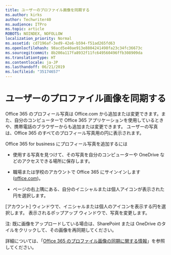 ```yaml
---
title: ユーザーのプロファイル画像を同期する
ms.author: kirks
author: Techwriter40
ms.audience: ITPro
ms.topic: article
ROBOTS: NOINDEX, NOFOLLOW
localization_priority: Normal
ms.assetid: cd7196af-3ed9-42e6-b594-f51ad265fd63
ms.openlocfilehash: 98acd5e40ae913e8804241498fa23c34fc36673c
ms.sourcegitcommit: 8b200a117fa8932f11fc649560496ffb308909da
ms.translationtype: HT
ms.contentlocale: ja-JP
ms.lasthandoff: 06/21/2019
ms.locfileid: "35174657"
---
```

# <a name="sync-a-users-profile-picture"></a>ユーザーのプロファイル画像を同期する

Office 365 のプロフィール写真は Office.com から追加または変更できます。また、自分のコンピューターで Office 365 アプリケーションを使用しているときや、携帯電話のブラウザーからも追加または変更できます。 ユーザーの写真は、Office 365 のすべてのプロフィール写真用の円に表示されます。

Office 365 for business にプロフィール写真を追加するには

- 使用する写真を見つけて、その写真を自分のコンピューターや OneDrive などのアクセスできる場所に保存します。

- 職場または学校のアカウントで Office 365 にサインインします ([office.com](http://www.office.com))。

- ページの右上隅にある、自分のイニシャルまたは個人アイコンが表示された円を選択します。

[アカウント] ウィンドウで、イニシャルまたは個人のアイコンを表示する円を選択します。 表示されるポップアップ ウィンドウで、写真を変更します。

注: 既に画像をアップロードしている場合は、SharePoint または OneDrive のタイルをクリックして、その画像を再同期してください。

詳細については、「[Office 365 のプロファイル画像の同期に関する情報](https://support.office.com/article/information-about-profile-picture-synchronization-in-office-365-20594d76-d054-4af4-a660-401133e3d48a?ui=en-US&amp;rs=en-US&amp;ad=US)」を参照してください。

